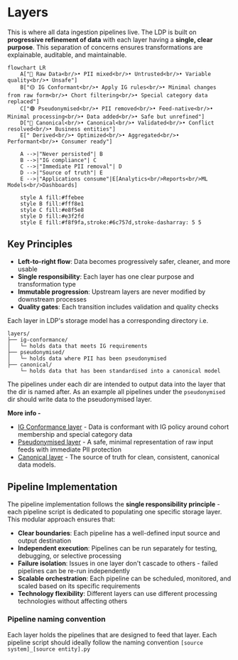 # Layers

This is where all data ingestion pipelines live. The LDP is built on **progressive refinement of data** with each layer having a **single, clear purpose**. This separation of concerns ensures transformations are explainable, auditable, and maintainable.

```mermaid
flowchart LR
    A["🔴 Raw Data<br/>• PII mixed<br/>• Untrusted<br/>• Variable quality<br/>• Unsafe"] 
    B["🟡 IG Conformant<br/>• Apply IG rules<br/>• Minimal changes from raw form<br/>• Chort filtering<br/>• Special category data replaced"]    
    C["🟢 Pseudonymised<br/>• PII removed<br/>• Feed-native<br/>• Minimal processing<br/>• Data added<br/>• Safe but unrefined"]
    D["🔵 Canonical<br/>• Canonical<br/>• Validated<br/>• Conflict resolved<br/>• Business entities"]
    E[" Derived<br/>• Optimized<br/>• Aggregated<br/>• Performant<br/>• Consumer ready"]
    
    A -->|"Never persisted"| B
    B -->|"IG compliance"| C    
    C -->|"Immediate PII removal"| D
    D -->|"Source of truth"| E
    E -->|"Applications consume"|E[Analytics<br/>Reports<br/>ML Models<br/>Dashboards]
    
    style A fill:#ffebee
    style B fill:#fff8e1
    style C fill:#e8f5e8
    style D fill:#e3f2fd
    style E fill:#f8f9fa,stroke:#6c757d,stroke-dasharray: 5 5
```

## Key Principles

- **Left-to-right flow**: Data becomes progressively safer, cleaner, and more usable
- **Single responsibility**: Each layer has one clear purpose and transformation type
- **Immutable progression**: Upstream layers are never modified by downstream processes
- **Quality gates**: Each transition includes validation and quality checks

Each layer in LDP's storage model has a corresponding directory i.e.

```
layers/
├── ig-conformance/ 
│   └─ holds data that meets IG requirements
├── pseudonymised/
│   └─ holds data where PII has been pseudonymised
├── canonical/
    └─ holds data that has been standardised into a canonical model 
```

The pipelines under each dir are intended to output data into the layer that the dir is named after. As an example all pipelines under the `pseudonymised` dir should write data to the pseudonymised layer.

**More info -**
* [IG Conformance layer](./ig-conformance/README.md) - Data is conformant with IG policy around cohort membership and special category data
* [Pseudonymised layer](./pseudonymised/README.md) - A safe, minimal representation of raw input feeds with immediate PII protection
* [Canonical layer](./canonical/README.md) - The source of truth for clean, consistent, canonical data models.

## Pipeline Implementation

The pipeline implementation follows the **single responsibility principle** - each pipeline script is dedicated to populating one specific storage layer. This modular approach ensures that:

- **Clear boundaries**: Each pipeline has a well-defined input source and output destination
- **Independent execution**: Pipelines can be run separately for testing, debugging, or selective processing
- **Failure isolation**: Issues in one layer don't cascade to others - failed pipelines can be re-run independently  
- **Scalable orchestration**: Each pipeline can be scheduled, monitored, and scaled based on its specific requirements
- **Technology flexibility**: Different layers can use different processing technologies without affecting others

### Pipeline naming convention

Each layer holds the pipelines that are designed to feed that layer. Each pipeline script should ideally follow the naming convention `[source system]_[source entity].py`